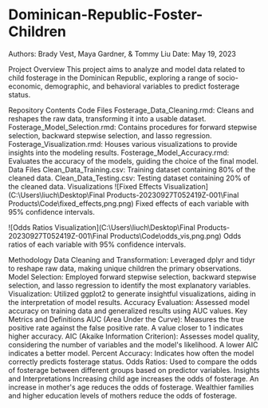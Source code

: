 # Dominican-Republic-Foster-Children

Authors: Brady Vest, Maya Gardner, & Tommy Liu
Date: May 19, 2023

Project Overview
This project aims to analyze and model data related to child fosterage in the Dominican Republic, exploring a range of socio-economic, demographic, and behavioral variables to predict fosterage status.

Repository Contents
Code Files
Fosterage_Data_Cleaning.rmd: Cleans and reshapes the raw data, transforming it into a usable dataset.
Fosterage_Model_Selection.rmd: Contains procedures for forward stepwise selection, backward stepwise selection, and lasso regression.
Fosterage_Visualization.rmd: Houses various visualizations to provide insights into the modeling results.
Fosterage_Model_Accuracy.rmd: Evaluates the accuracy of the models, guiding the choice of the final model.
Data Files
Clean_Data_Training.csv: Training dataset containing 80% of the cleaned data.
Clean_Data_Testing.csv: Testing dataset containing 20% of the cleaned data.
Visualizations
![Fixed Effects Visualization](C:\Users\liuch\Desktop\Final Products-20230927T052419Z-001\Final Products\Code\fixed_effects,png.png)
Fixed effects of each variable with 95% confidence intervals.

![Odds Ratios Visualization](C:\Users\liuch\Desktop\Final Products-20230927T052419Z-001\Final Products\Code\odds_vis,png.png)
Odds ratios of each variable with 95% confidence intervals.

Methodology
Data Cleaning and Transformation: Leveraged dplyr and tidyr to reshape raw data, making unique children the primary observations.
Model Selection: Employed forward stepwise selection, backward stepwise selection, and lasso regression to identify the most explanatory variables.
Visualization: Utilized ggplot2 to generate insightful visualizations, aiding in the interpretation of model results.
Accuracy Evaluation: Assessed model accuracy on training data and generalized results using AUC values.
Key Metrics and Definitions
AUC (Area Under the Curve): Measures the true positive rate against the false positive rate. A value closer to 1 indicates higher accuracy.
AIC (Akaike Information Criterion): Assesses model quality, considering the number of variables and the model's likelihood. A lower AIC indicates a better model.
Percent Accuracy: Indicates how often the model correctly predicts fosterage status.
Odds Ratios: Used to compare the odds of fosterage between different groups based on predictor variables.
Insights and Interpretations
Increasing child age increases the odds of fosterage.
An increase in mother's age reduces the odds of fosterage.
Wealthier families and higher education levels of mothers reduce the odds of fosterage.
